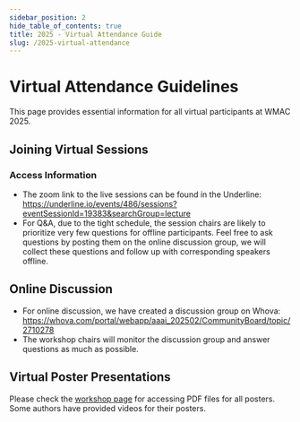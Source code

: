```yaml
---
sidebar_position: 2
hide_table_of_contents: true
title: 2025 - Virtual Attendance Guide
slug: /2025-virtual-attendance
---
```


# Virtual Attendance Guidelines

This page provides essential information for all virtual participants at WMAC 2025.

## Joining Virtual Sessions

### Access Information
- The zoom link to the live sessions can be found in the Underline: https://underline.io/events/486/sessions?eventSessionId=19383&searchGroup=lecture
- For Q&A, due to the tight schedule, the session chairs are likely to prioritize very few questions for offline participants. Feel free to ask questions by posting them on the online discussion group, we will collect these questions and follow up with corresponding speakers offline.

## Online Discussion
- For online discussion, we have created a discussion group on Whova: https://whova.com/portal/webapp/aaai_202502/CommunityBoard/topic/2710278
- The workshop chairs will monitor the discussion group and answer questions as much as possible.

## Virtual Poster Presentations

Please check the [workshop page](/workshop) for accessing PDF files for all posters. Some authors have provided videos for their posters. 